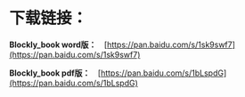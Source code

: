 # 下载链接：

<strong>Blockly_book word版：</strong>&emsp;[https://pan.baidu.com/s/1sk9swf7](https://pan.baidu.com/s/1sk9swf7)

<strong>Blockly_book pdf版：</strong>&emsp;[https://pan.baidu.com/s/1bLspdG](https://pan.baidu.com/s/1bLspdG)

